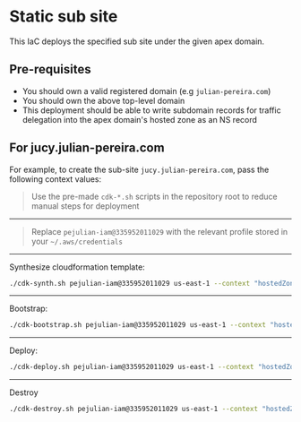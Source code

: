 # Static sub site

This IaC deploys the specified sub site under the given apex domain.

## Pre-requisites

- You should own a valid registered domain (e.g `julian-pereira.com`)
- You should own the above top-level domain
- This deployment should be able to write subdomain records for traffic delegation into the apex domain's hosted zone as an NS record

## For jucy.julian-pereira.com

For example, to create the sub-site `jucy.julian-pereira.com`, pass the following context values:

> Use the pre-made `cdk-*.sh` scripts in the repository root to reduce manual steps for deployment

---

> Replace `pejulian-iam@335952011029` with the relevant profile stored in your `~/.aws/credentials`

---

Synthesize cloudformation template:

```bash
./cdk-synth.sh pejulian-iam@335952011029 us-east-1 --context "hostedZoneId=Z01113202LCYIASZV1KVG" --context "parentDomain=julian-pereira.com" --context "subDomain=jucy" --context "enableAuthentication=true"
```

---

Bootstrap:

```bash
./cdk-bootstrap.sh pejulian-iam@335952011029 us-east-1 --context "hostedZoneId=Z01113202LCYIASZV1KVG" --context "parentDomain=julian-pereira.com" --context "subDomain=jucy" --context "enableAuthentication=true"
```

---

Deploy:

```bash
./cdk-deploy.sh pejulian-iam@335952011029 us-east-1 --context "hostedZoneId=Z01113202LCYIASZV1KVG" --context "parentDomain=julian-pereira.com" --context "subDomain=jucy" --context "enableAuthentication=true"
```

---

Destroy

```bash
./cdk-destroy.sh pejulian-iam@335952011029 us-east-1 --context "hostedZoneId=Z01113202LCYIASZV1KVG" --context "parentDomain=julian-pereira.com" --context "subDomain=jucy" --context "enableAuthentication=true"
```
